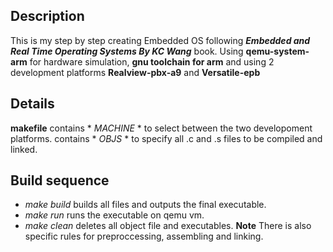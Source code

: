## Description
This is my step by step creating Embedded OS following ***Embedded and Real Time Operating Systems By KC Wang*** book.
Using **qemu-system-arm** for hardware simulation, **gnu toolchain for arm**  and  using 2 development platforms **Realview-pbx-a9** and **Versatile-epb**

## Details

**makefile** contains * *MACHINE* * to select between the two developoment platforms.
             contains * *OBJS* * to specify all .c and .s files to be compiled and linked.

## Build sequence
* *make build* builds all files and outputs the final executable.
* *make run* runs the executable on qemu vm.
* *make clean* deletes all object file and executables.
**Note** There is also specific rules for preproccessing, assembling and linking.
